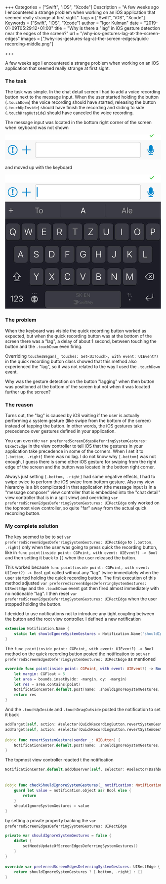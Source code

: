 +++
Categories = ["Swift", "iOS", "Xcode"]
Description = "A few weeks ago I encountered a strange problem when working on an iOS application that seemed really strange at first sight."
Tags = ["Swift", "iOS", "Xcode"]
Keywords = ["Swift", "iOS", "Xcode"]
author = "Igor Kulman"
date = "2019-01-09T05:29:12+01:00"
title = "Why is there a \"lag\" in iOS gesture detection near the edges of the screen?"
url = "/why-ios-gestures-lag-at-the-screen-edges"
images = ["/why-ios-gestures-lag-at-the-screen-edges/quick-recording-middle.png"]

+++

A few weeks ago I encountered a strange problem when working on an iOS application that seemed really strange at first sight.

### The task

The task was simple. In the chat detail screen I had to add a voice recording button next to the message input. When the user started holding the button (`.touchDown`) the voice recording should have started, releasing the button (`.touchUpInside`) should have finish the recording and sliding to side (`.touchDragOutside`) should have canceled the voice recording.

The message input was located in the bottom right corner of the screen when keyboard was not shown

![Button without keyboard](quick-recording-bottom.png)

and moved up with the keyboard

![Button with keyboard](quick-recording-middle.png)

### The problem

When the keyboard was visible the quick recording button worked as expected, but when the quick recording button was at the bottom of the screen there was a "lag", a delay of about 1 second, between touching the button and the `.touchDown` even firing. 

<!--more-->

Overriding `touchesBegan(_ touches: Set<UITouch>, with event: UIEvent?)` in the quick recording button class showed that this method also experienced the "lag", so it was not related to the way I used the `.touchDown` event.

Why was the gesture detection on the button "lagging" when then button was positioned at the bottom of the screen but not when it was located further up the screen?

### The reason

Turns out, the "lag" is caused by iOS waiting if the user is actually performing a system gesture (like swipe from the bottom of the screen) instead of tapping the button. In other words, the iOS gestures take precedence over gestures defined in your application.

You can override `var preferredScreenEdgesDeferringSystemGestures: UIRectEdge` in the view controller to tell iOS that the gestures in your application take precedence in some of the corners. When I set it to `[.bottom, .right]` there was no lag. I do not know why `[.bottom]` was not enough, I guess there is some other iOS gesture for swiping from the right edge of the screen and the button was located in the bottom right corner.

Always just setting `[.bottom, .right]` had some negative effects, I had to swipe twice to perform the iOS swipe from bottom gesture. Also my view hierarchy is a bit complicated in that application (the message input is in a "message composer" view controller that is embedded into the "chat detail" view controller that is in a split view) and overriding `var preferredScreenEdgesDeferringSystemGestures: UIRectEdge`  only worked on the topmost view controller, so quite "far" away from the actual quick recording button.

### My complete solution

The key seemed to be to set `var preferredScreenEdgesDeferringSystemGestures: UIRectEdge` to `[.bottom, .right]` only when the user was going to press quick the recording button, like in `func point(inside point: CGPoint, with event: UIEvent?) -> Bool` and then setting it back to `[]` when the user released the button.

This worked because  `func point(inside point: CGPoint, with event: UIEvent?) -> Bool` got called without any "lag" twice immediately when the user started holding the quick recording button. The first execution of this method adjusted `var preferredScreenEdgesDeferringSystemGestures: UIRectEdge` and the `.touchDown` event got then fired almost immediately with no noticeable "lag". I then reset `var preferredScreenEdgesDeferringSystemGestures: UIRectEdge` when the user stopped holding the button. 

I decided to use notifications not to introduce any tight coupling between the button and the root view controller. I defined a new notification

```swift
extension Notification.Name {
    static let shouldIgnoreSystemGestures = Notification.Name("shouldIgnoreSystemGestures")
}
```

The `func point(inside point: CGPoint, with event: UIEvent?) -> Bool`  method on the quick recording button posted the notification to set `var preferredScreenEdgesDeferringSystemGestures: UIRectEdge` as mentioned


```swift
override func point(inside point: CGPoint, with event: UIEvent?) -> Bool {
    let margin: CGFloat = 5
    let area = bounds.insetBy(dx: -margin, dy: -margin)
    let res = area.contains(point)
    NotificationCenter.default.post(name: .shouldIgnoreSystemGestures, object: res)
	return res
}
```

And the `.touchUpInside` and `.touchDragOutside` posted the notification to set it back

```swift
addTarget(self, action: #selector(QuickRecordingButton.revertSystemGesture(sender:)), for: .touchUpInside)
addTarget(self, action: #selector(QuickRecordingButton.revertSystemGesture(sender:)), for: .touchDragOutside)

@objc func revertSystemGesture(sender _: UIButton) {
	NotificationCenter.default.post(name: .shouldIgnoreSystemGestures, object: false)
}
```

The topmost view controller reacted t the notification

```swift
NotificationCenter.default.addObserver(self, selector: #selector(DashboardViewController.checkShouldIgnoreSystemGestures(_:)), name: .shouldIgnoreSystemGestures, object: nil)


@objc func checkShouldIgnoreSystemGestures(_ notification: Notification) {
	guard let value = notification.object as? Bool else {
	    return
	}
	shouldIgnoreSystemGestures = value
}
```

by setting a private property backing the `var preferredScreenEdgesDeferringSystemGestures: UIRectEdge`

```swift
private var shouldIgnoreSystemGestures = false {
	didSet {
	    setNeedsUpdateOfScreenEdgesDeferringSystemGestures()
	}
}

override var preferredScreenEdgesDeferringSystemGestures: UIRectEdge {
	return shouldIgnoreSystemGestures ? [.bottom, .right] : []
}
```
